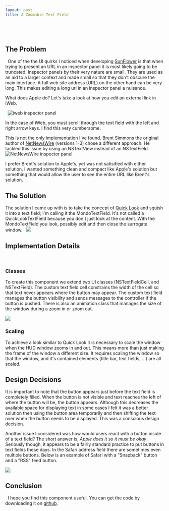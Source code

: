 ```yaml
--- 
layout: post
title: A Zoomable Text Field

---
```

 
## The Problem ##
 
One of the the UI quirks I noticed when developing [SunFlower][SunFlower] is that when trying to present an URL in an inspector panel it is most likely going to be truncated.  Inspector panels by their very nature are small.  They are used as an aid to a larger context and made small so that they don't obscure the main interface.  A full web site address (URL) on the other hand can be very long.  This makes editing a long url in an inspector panel a nuisance.

What does Apple do?  Let's take a look at how you edit an external link in iWeb.

 
<img title="iweb inspector panel" src="/notcocoa/images/iweb.png" />
 

In the case of iWeb, you must scroll through the text field with the left and right arrow keys. I find this very cumbersome.

This is not the only implementation I've found.  [Brent Simmons][Inessential] the original author of [NetNewsWire][NetNewsWire] (versions 1-3) chose a different approach.  He tackled this issue by using an NSTextView instead of an NSTextField.
 
<img title="NetNewsWire inspector panel" src="/notcocoa/images/netnewswire.png"  />

I prefer Brent's solution to Apple's, yet was not satisified with either solution. I wanted something clean and compact like Apple's solution but something that would allow the user to see the entire URL like Brent's solution.
 
## The Solution  ##

The solution I came up with is to take the concept of [Quick Look][QuickLook] and squish it into a text field; I'm calling it the MondoTextField.  It's not called a QuickLookTextField because you don't just look at the content. With the MondoTextField you look, possibly edit and then close the surrogate window.
 
<img src="/notcocoa/images/merged.jpg"  />

## Implementation Details ##
 
### Classes ###
To create this component we extend two UI classes (NSTextFieldCell, and NSTextField).  The custom text field cell constrains the width of the cell so that text never appears where the button may appear.  The custom text field manages the button visibility and sends messages to the controller if the button is pushed. There is also an animation class that manages the size of the window during a zoom in or zoom out.

<img src="/notcocoa/images/classes.png"  />

### Scaling ###
To achieve a look similar to Quick Look it is necessary to scale the window when the HUD window zooms in and out.  This means more than just making the frame of the window a different size. It requires scaling the window so that the window, and it's contained elements (title bar, text fields, ...) are all scaled.

## Design Decisions ##

It is important to note that the button appears just before the text field is completely filled.  When the button is not visible and text reaches the left of where the button will be, the button appears.  Although this decreases the available space for displaying text in some cases I felt it was a better solution then using the button area temporarily and then shifting the text over when the button needs to be displayed.  This was a conscious design decision.

Another issue I considered was how would users react with a button inside of a text field?  The short answer is, <em>Apple does it so it must be okay</em>. Seriously though, it appears to be a fairly standard practice to put buttons in text fields these days.  In the Safari address field there are sometimes even multiple buttons.  Below is an example of Safari with a "Snapback" button and a "RSS" feed button.

<img src="/notcocoa/images/safaributtons.jpg"  />

## Conclusion ##
 
I hope you find this component useful.  You can get the code by downloading it on [github][CocoaMondoKit].

[Sunflower]: http://sunflower.preenandprune.com
[Inessential]: http://inessential.com
[NetNewsWire]: http://en.wikipedia.org/wiki/NetNewsWire
[QuickLook]: http://en.wikipedia.org/wiki/Quick_Look
[CocoaMondoKit]: https://github.com/mcormier/CocoaMondoKit
